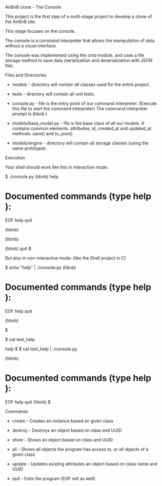 AirBnB clone - The Console

This project is the first step of a multi-stage project to develop a
clone of the AirBnB site.

This stage focuses on the console.

The console is a command interpreter that allows the manipulation of
data without a visual interface.

The console was implemented using the cmd module, and uses a file
storage method to save data (serializatiion and deserialization with
JSON file).

Files and Directories

* models - directory will contain all classes used for the entire project.

* tests - directory will contain all unit tests.

* console.py - file is the entry point of our command interpreter.
               (Execute this file to start the command interpreter)
               The command interpreter prompt is (hbnb )

* models/base_model.py - file is the base class of all our models.
                       It contains common elements:
                       attributes: id, created_at and updated_at
                       methods: save() and to_json()

* models/engine - directory will contain all storage classes (using the same prototype).

Execution

Your shell should work like this in interactive mode:

$ ./console.py
(hbnb) help

Documented commands (type help <topic>):
========================================
EOF  help  quit

(hbnb)
  
(hbnb)
  
(hbnb) quit
$

But also in non-interactive mode: (like the Shell project in C)

$ echo "help" | ./console.py
(hbnb)

Documented commands (type help <topic>):
========================================
EOF  help  quit

(hbnb)
  
$
  
$ cat test_help

help
$
$ cat test_help | ./console.py

(hbnb)

Documented commands (type help <topic>):
========================================
EOF  help  quit
(hbnb) 
$

Commands

* create - Creates an instance based on given class

* destroy - Destroys an object based on class and UUID

* show - Shows an object based on class and UUID

* all - Shows all objects the program has access to, or all objects of a given class

* update - Updates existing attributes an object based on class name and UUID

* quit - Exits the program (EOF will as well)

